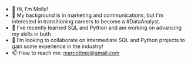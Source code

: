 - 👋 Hi, I’m Molly! 
- 👀 My background is in marketing and communications, but I'm interested in transitioning careers to become a #DataAnalyst. 
- 🌱 I’ve recently learned SQL and Python and am working on advancing my skills in both 
- 💞️ I’m looking to collaborate on intermediate SQL and Python projects to gain some experience in the industry! 
- 📫 How to reach me: marcottmp@gmail.com

<!---
marcottmp/marcottmp is a ✨ special ✨ repository because its `README.md` (this file) appears on your GitHub profile.
You can click the Preview link to take a look at your changes.
--->
